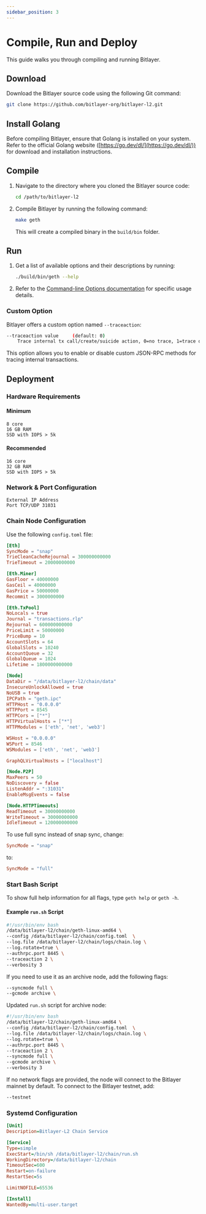 ```yaml
---
sidebar_position: 3
---
```


# Compile, Run and Deploy

This guide walks you through compiling and running Bitlayer.

## Download

Download the Bitlayer source code using the following Git command:

```bash
git clone https://github.com/bitlayer-org/bitlayer-l2.git
```

## Install Golang

Before compiling Bitlayer, ensure that Golang is installed on your system. Refer to the official Golang website ([https://go.dev/dl/](https://go.dev/dl/)) for download and installation instructions.

## Compile

1. Navigate to the directory where you cloned the Bitlayer source code:

   ```bash
   cd /path/to/bitlayer-l2
   ```

2. Compile Bitlayer by running the following command:

   ```bash
   make geth
   ```

   This will create a compiled binary in the `build/bin` folder.

## Run

1. Get a list of available options and their descriptions by running:

   ```bash
   ./build/bin/geth --help
   ```

2. Refer to the [Command-line Options documentation](https://geth.ethereum.org/docs/fundamentals/command-line-options) for specific usage details.

### Custom Option

Bitlayer offers a custom option named `--traceaction`:

```bash
--traceaction value     (default: 0)
    Trace internal tx call/create/suicide action, 0=no trace, 1=trace only native token > 0, 2=trace all
```

This option allows you to enable or disable custom JSON-RPC methods for tracing internal transactions.

## Deployment

### Hardware Requirements

#### Minimum

```plaintext
8 core
16 GB RAM
SSD with IOPS > 5k
```

#### Recommended

```plaintext
16 core
32 GB RAM
SSD with IOPS > 5k
```

### Network & Port Configuration

```plaintext
External IP Address
Port TCP/UDP 31031
```

### Chain Node Configuration

Use the following `config.toml` file:

```toml
[Eth]
SyncMode = "snap"
TrieCleanCacheRejournal = 300000000000
TrieTimeout = 20000000000

[Eth.Miner]
GasFloor = 40000000
GasCeil = 40000000
GasPrice = 50000000
Recommit = 3000000000

[Eth.TxPool]
NoLocals = true
Journal = "transactions.rlp"
Rejournal = 600000000000
PriceLimit = 50000000
PriceBump = 10
AccountSlots = 64
GlobalSlots = 10240
AccountQueue = 32
GlobalQueue = 1024
Lifetime = 1800000000000

[Node]
DataDir = "/data/bitlayer-l2/chain/data"
InsecureUnlockAllowed = true
NoUSB = true
IPCPath = "geth.ipc"
HTTPHost = "0.0.0.0"
HTTPPort = 8545
HTTPCors = ["*"]
HTTPVirtualHosts = ["*"]
HTTPModules = ['eth', 'net', 'web3']

WSHost = "0.0.0.0"
WSPort = 8546
WSModules = ['eth', 'net', 'web3']

GraphQLVirtualHosts = ["localhost"]

[Node.P2P]
MaxPeers = 50
NoDiscovery = false
ListenAddr = ":31031"
EnableMsgEvents = false

[Node.HTTPTimeouts]
ReadTimeout = 30000000000
WriteTimeout = 30000000000
IdleTimeout = 120000000000
```

To use full sync instead of snap sync, change:

```toml
SyncMode = "snap"
```

to:

```toml
SyncMode = "full"
```

### Start Bash Script

To show full help information for all flags, type `geth help` or `geth -h`.

#### Example `run.sh` Script

```bash
#!/usr/bin/env bash
/data/bitlayer-l2/chain/geth-linux-amd64 \
--config /data/bitlayer-l2/chain/config.toml  \
--log.file /data/bitlayer-l2/chain/logs/chain.log \
--log.rotate=true \
--authrpc.port 8445 \
--traceaction 2 \
--verbosity 3
```

If you need to use it as an archive node, add the following flags:

```bash
--syncmode full \
--gcmode archive \
```

Updated `run.sh` script for archive node:

```bash
#!/usr/bin/env bash
/data/bitlayer-l2/chain/geth-linux-amd64 \
--config /data/bitlayer-l2/chain/config.toml  \
--log.file /data/bitlayer-l2/chain/logs/chain.log \
--log.rotate=true \
--authrpc.port 8445 \
--traceaction 2 \
--syncmode full \
--gcmode archive \
--verbosity 3
```

If no network flags are provided, the node will connect to the Bitlayer mainnet by default. To connect to the Bitlayer testnet, add:

```bash
--testnet
```

### Systemd Configuration

```ini
[Unit]
Description=Bitlayer-L2 Chain Service

[Service]
Type=simple
ExecStart=/bin/sh /data/bitlayer-l2/chain/run.sh
WorkingDirectory=/data/bitlayer-l2/chain
TimeoutSec=600
Restart=on-failure
RestartSec=5s

LimitNOFILE=65536

[Install]
WantedBy=multi-user.target
